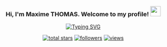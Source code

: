 <h3 align="center">
  Hi, I'm Maxime THOMAS. Welcome to my profile!
  <img src="https://media.giphy.com/media/hvRJCLFzcasrR4ia7z/giphy.gif" width="28">
</h3>

<!-- Typing SVG by DenverCoder1 - https://github.com/DenverCoder1/readme-typing-svg -->
<p align="center">
<a href="https://git.io/typing-svg"><img src="https://readme-typing-svg.demolab.com?font=Fira+Code&pause=1000&width=435&lines=Working+as+a+finance+consultant...;but+having+fun+coding!;Nice+to+meet+you+%3A)" alt="Typing SVG" /></a>
</p>

<!-- Social badges section -->
<!-- Badges with custom icons - https://github.com/DenverCoder1/custom-icon-badges -->
<!-- View counter - https://github.com/DenverCoder1/Simple-View-Counter -->
<p align="center">
  
  <a href="https://github.com/MaximeThm?tab=repositories&sort=stargazers">
    <img alt="total stars" title="Total stars on GitHub" src="https://custom-icon-badges.demolab.com/github/stars/MaximeThm?color=55960c&style=for-the-badge&labelColor=488207&logo=star"/></a>
  <a href="https://github.com/MaximeThm?tab=followers">
    <img alt="followers" title="Follow me on Github" src="https://custom-icon-badges.demolab.com/github/followers/MaximeThm?color=236ad3&labelColor=1155ba&style=for-the-badge&logo=person-add&label=Follow&logoColor=white"/></a>
  <a href="https://github.com/MaximeThm/Simple-View-Counter">
    <img alt="views" title="GitHub profile views" src="https://freshidea.com/jonah/app/MaximeThm?-profile-views"/></a>
</p>
